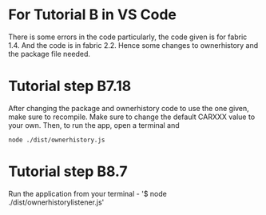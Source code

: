 # For Tutorial B in VS Code

There is some errors in the code particularly, the code given is for fabric 1.4. 
And the code is in fabric 2.2. Hence some changes to ownerhistory and the package file needed.


# Tutorial step B7.18
After changing the package and ownerhistory code to use the one given, make sure to recompile.
Make sure to change the default CARXXX value to your own. 
Then, to run the app, open a terminal and 
```
node ./dist/ownerhistory.js
```


# Tutorial step B8.7
Run the application from your terminal - '$ node ./dist/ownerhistorylistener.js'
